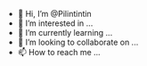 - 👋 Hi, I’m @Pilintintin
- 👀 I’m interested in ...
- 🌱 I’m currently learning ...
- 💞️ I’m looking to collaborate on ...
- 📫 How to reach me ...

<!---
Pilintintin/Pilintintin is a ✨ special ✨ repository because its `README.md` (this file) appears on your GitHub profile.
You can click the Preview link to take a look at your changes.
--->
